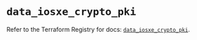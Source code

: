 # `data_iosxe_crypto_pki`

Refer to the Terraform Registry for docs: [`data_iosxe_crypto_pki`](https://registry.terraform.io/providers/ciscodevnet/iosxe/0.9.3/docs/data-sources/crypto_pki).
